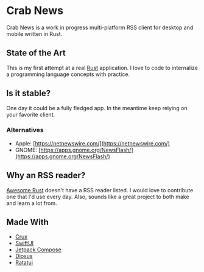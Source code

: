 # Crab News

Crab News is a work in progress multi-platform RSS client for desktop and mobile
written in Rust.

## State of the Art

This is my first attempt at a real [Rust](https://rust-lang.org/) application.
I love to code to internalize a programming language concepts with practice.

## Is it stable?

One day it could be a fully fledged app. In the meantime keep relying on your
favorite client.

### Alternatives

- Apple: [https://netnewswire.com/](https://netnewswire.com/)
- GNOME: [https://apps.gnome.org/NewsFlash/](https://apps.gnome.org/NewsFlash/)

## Why an RSS reader?

[Awesome Rust](https://awesome-rust.com) doesn't have a RSS reader listed. I would
love to contribute one that I'd use every day. Also, sounds like a great project
to both make and learn a lot from.

## Made With

- [Crux](https://redbadger.github.io/crux/)
- [SwiftUI](https://developer.apple.com/xcode/swiftui/)
- [Jetpack Compose](https://developer.android.com/compose)
- [Dioxus](https://dioxuslabs.com/)
- [Ratatui](https://ratatui.rs)
